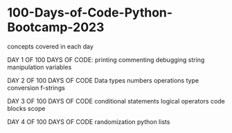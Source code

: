 # 100-Days-of-Code-Python-Bootcamp-2023
concepts covered in each day

DAY 1 OF 100 DAYS OF CODE:
printing
commenting
debugging
string manipulation
variables

DAY 2 OF 100 DAYS OF CODE
Data types
numbers
operations
type conversion
f-strings

DAY 3 OF 100 DAYS OF CODE
conditional statements
logical operators
code blocks
scope

DAY 4 OF 100 DAYS OF CODE
randomization
python lists
